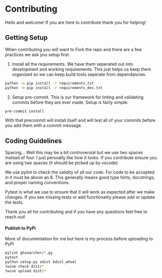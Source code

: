 # Contributing

Hello and welcome! If you are here to contribute thank you for helping!

## Getting Setup

When contributing you will want to Fork the repo and there are a few practices we ask you setup first.

1. Install all the requirements. We have them seperated out into development and working requirements. This just helps us keep them organized so we can keep build tools seperate from dependancies.
```bash
python -m pip install -r requirements.txt
python -m pip install -r requirements_dev.txt
```

2. Setup pre-commit. This is our framework for linting and validating commits before they are ever made. Setup is fairly simple:

```bash
pre-commit install
```

With that precommit will install itself and will test all of your commits before you add them with a commit message.


## Coding Guidelines

Spacing... Well this may be a bit controversial but we use two spaces instead of four. I just persoally like how it looks. If you contribute ensure you are using two spaces (it should be picked up by vscode)

We use pylint to check the validity of all our code. For code to be accepted in it must be above an 8. This generally means good type hints, docstrings, and proper naming conventions.

Pytest is what we use to ensure that it will work as expected after we make changes. If you see missing tests or add functionality please add or update the tests.

Thank you all for contributing and if you have any questions feel free to reach out!

#### Publish to PyPi

More of documentation for me but here is my process before uploading to PyPi
```bash
pylint ghsearcher/*.py
pytest
python setup.py sdist bdist_wheel
twine check dist/*
twine upload dist/*
```
